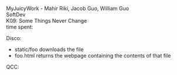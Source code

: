 MyJuicyWork - Mahir Riki, Jacob Guo, William Guo <br>
SoftDev<br>
K09: Some Things Never Change<br>
time spent: <br>

Disco:
- static/foo downloads the file 
- foo.html returns the webpage containing the contents of that file

QCC:
